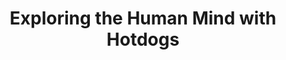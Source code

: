 ---
layout: bookmark
title: Exploring the Human Mind with Hotdogs
tags:
  - Bookmarks
  - YouTube
  - Writing
  - Design Systems
  - Accessibility
created: '2024-06-12T14:01:21.283Z'
link: https://youtube.com/watch?v=uw3pV4s4t7Y&si=Y3YuFlaUw5szpBpE
id: 800155164
note: >-
  I think about this a lot in relation to design systems, accessibility, and
  other related topics where it’s required that there is shared understanding.
excerpt: >-
  Get a free $10 with first purchase on
  iTalki:https://www.italki.com/affshare?ref=af22552604Is a hotdog a sandwich?
  What even is a sandwich? How do we find me...
image: https://i.ytimg.com/vi/uw3pV4s4t7Y/maxresdefault.jpg
---
